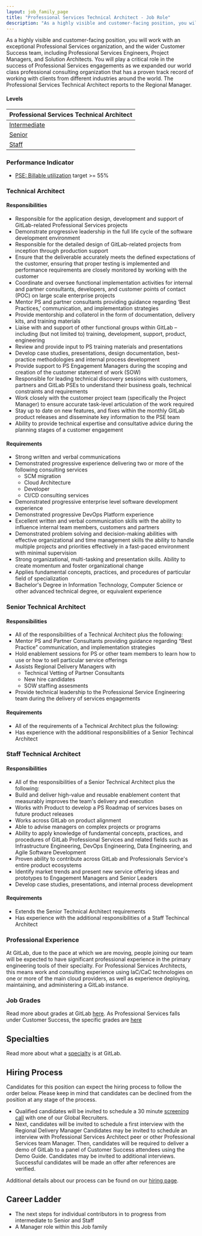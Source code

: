 ```yaml
---
layout: job_family_page
title: "Professional Services Technical Architect - Job Role"
description: "As a highly visible and customer-facing position, you will work with an exceptional Professional Services organization, and the wider Customer Success team."
---
```


As a highly visible and customer-facing position, you will work with an exceptional Professional Services organization, and the wider Customer Success team, including Professional Services Engineers, Project Managers, and Solution Architects.
You will play a critical role in the success of Professional Services engagements as we expanded our world class professional consulting organization that has a proven track record of working with clients from different industries around the world. The Professional Services Technical Architect reports to the Regional Manager.


#### **Levels**


| Professional Services Technical Architect |
| - |
| [Intermediate](technical-architect) | [Grade 6](https://about.gitlab.com/handbook/total-rewards/compensation/compensation-calculator/#gitlab-job-grades) |
| [Senior](senior-technical-architect) | [Grade 7](https://about.gitlab.com/handbook/total-rewards/compensation/compensation-calculator/#gitlab-job-grades) |
| [Staff](staff-technical-architect) | [Grade 8](https://about.gitlab.com/handbook/total-rewards/compensation/compensation-calculator/#gitlab-job-grades) |

### **Performance Indicator**


- <span style="text-decoration:underline;">PSE: [Billable utilization](https://about.gitlab.com/handbook/customer-success/professional-services-engineering/#implementation-plan)</span> target >= 55%

### **Technical Architect**

#### **Responsibilities**


- Responsible for the application design, development and support of GitLab-related Professional Services projects
- Demonstrate progressive leadership in the full life cycle of the software development environment
- Responsible for the detailed design of GitLab-related projects from inception through production support
- Ensure that the deliverable accurately meets the defined expectations of the customer, ensuring that proper testing is implemented and performance requirements are closely monitored by working with the customer
- Coordinate and oversee functional implementation activities for internal and partner consultants, developers, and customer points of contact (POC) on large scale enterprise projects
- Mentor PS and partner consultants providing guidance regarding ‘Best Practices,’ communication, and implementation strategies
- Provide mentorship and collaterol in the form of documentation, delivery kits, and training materials
- Liaise with and support of other functional groups within GitLab – including (but not limited to) training, development, support, product, engineering
- Review and provide input to PS training materials and presentations
- Develop case studies, presentations, design documentation, best-practice methodologies and internal process development
- Provide support to PS Engagement Managers during the scoping and creation of the customer statement of work (SOW)
- Responsible for leading technical discovery sessions with customers, partners and GitLab PSEs to understand their business goals, technical constraints and requirements
- Work closely with the customer project team (specifically the Project Manager) to ensure accurate task-level articulation of the work required
- Stay up to date on new features, and fixes within the monthly GitLab product releases and disseminate key information to the PSE team
- Ability to provide technical expertise and consultative advice during the planning stages of a customer engagement

#### **Requirements**


- Strong written and verbal communications
- Demonstrated progressive experience delivering two or more of the following consulting services
  - SCM migration
  - Cloud Architecture
  - Developer
  - CI/CD consulting services
- Demonstrated progressive enterprise level software development experience
- Demonstrated progressive DevOps Platform experience
- Excellent written and verbal communication skills with the ability to influence internal team members, customers and partners
- Demonstrated problem solving and decision-making abilities with effective organizational and time management skills the ability to handle multiple projects and priorities effectively in a fast-paced environment with minimal supervision
- Strong organizational, multi-tasking and presentation skills. Ability to create momentum and foster organizational change
- Applies fundamental concepts, practices, and procedures of particular field of specialization
- Bachelor's Degree in Information Technology, Computer Science or other advanced technical degree, or equivalent experience

### **Senior Technical Architect**


#### **Responsibilities**


- All of the responsibilities of a Technical Architect plus the following:
- Mentor PS and Partner Consultants providing guidance regarding “Best Practice” communication, and implementation strategies
- Hold enablement sessions for PS or other team members to learn how to use or how to sell particular service offerings
- Assists Regional Delivery Managers with
  - Technical Vetting of Partner Consultants
  - New hire candidates
  - SOW staffing assesments
- Provide technical leadership to the Professional Service Engineering team during the delivery of services engagements


#### **Requirements**


- All of the requirements of a Technical Architect plus the following:
- Has experience with the additional responsibilities of a Senior Techincal Architect

### **Staff Technical Architect**


#### **Responsibilities**


- All of the responsibilities of a Senior Technical Architect plus the following:
- Build and deliver high-value and reusable enablement content that measurably improves the team's delivery and execution
- Works with Product to develop a PS Roadmap of services bases on future product releases
- Works across GitLab on product alignment
- Able to advise managers on complex projects or programs
- Ability to apply knowledge of fundamental concepts, practices, and procedures of GitLab Professional Services and related fields such as Infrastructure Engineering, DevOps Engineering, Data Engineering, and Agile Software Development
- Proven ability to contribute across GitLab and Professionals Service's entire product ecosystems
- Identify market trends and present new service offering ideas and prototypes to Engagement Managers and Senior Leaders
- Develop case studies, presentations, and internal process development

#### **Requirements**


- Extends the Senior Technical Architect requirements
- Has experience with the additional responsibilities of a Staff Techincal Architect


### **Professional Experience**


At GitLab, due to the pace at which we are moving, people joining our team will be expected to have significant professional experience in the primary engineering tools of their specialty. For Professional Services Architects, this means work and consulting experience using IaC/CaC technologies on one or more of the main cloud providers, as well as experience deploying, maintaining, and administering a GitLab instance.


### **Job Grades**


Read more about grades at GitLab [here](https://about.gitlab.com/handbook/total-rewards/compensation/compensation-calculator/#gitlab-job-grades). As Professional Services falls under Customer Success, the specific grades are [here](https://about.gitlab.com/handbook/total-rewards/compensation/compensation-calculator/#customer-success)


## **Specialties**


Read more about what a [specialty](https://about.gitlab.com/handbook/hiring/vacancies/#definitions) is at GitLab.

## **Hiring Process**


Candidates for this position can expect the hiring process to follow the order below. Please keep in mind that candidates can be declined from the position at any stage of the process.

- Qualified candidates will be invited to schedule a 30 minute [screening call](https://about.gitlab.com/handbook/hiring/#screening-call) with one of our Global Recruiters.
- Next, candidates will be invited to schedule a first interview with the Regional Delivery Manager
Candidates may be invited to schedule an interview with Professional Services Architect peer or other Professional Services team Manager.
Then, candidates will be required to deliver a demo of GitLab to a panel of Customer Success attendees using the Demo Guide.
Candidates may be invited to additional interviews.
Successful candidates will be made an offer after references are verified.


Additional details about our process can be found on our [hiring page](https://about.gitlab.com/handbook/hiring/interviewing/).

## **Career Ladder**

- The next steps for individual contributors in to progress from intermediate to Senior and Staff
- A Manager role within this Job family
